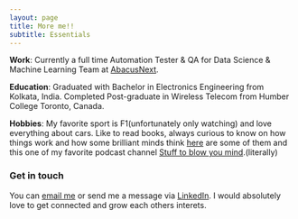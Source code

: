 ```yaml
---
layout: page
title: More me!!
subtitle: Essentials
---
```


**Work**: Currently a full time Automation Tester & QA for Data Science & Machine Learning Team at [AbacusNext](https://www.abacusnext.com).

**Education**: Graduated with Bachelor in Electronics Engineering from Kolkata, India. Completed Post-graduate in Wireless Telecom from Humber College Toronto, Canada.

**Hobbies**: My favorite sport is F1(unfortunately only watching) and love everything about cars. Like to read books, always curious to know on how things work and how some brilliant minds think [here](https://www.goodreads.com/review/list/57344807-asish-r?shelf=read) are some of them and this one of my favorite podcast channel [Stuff to blow you mind](https://www.stufftoblowyourmind.com/podcasts).(literally)


### Get in touch
You can [email me](as.racha@outlook.com)</a> or send me a message via [LinkedIn](https://www.linkedin.com/in/asishr/). I would absolutely love to get connected and grow each others interets.
